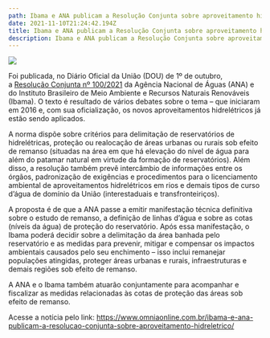 ```yaml
---
path: Ibama e ANA publicam a Resolução Conjunta sobre aproveitamento hidrelétrico
date: 2021-11-10T21:24:42.194Z
title: Ibama e ANA publicam a Resolução Conjunta sobre aproveitamento hidrelétrico
description: Ibama e ANA publicam a Resolução Conjunta sobre aproveitamento hidrelétrico
---
```

<!--StartFragment-->

![](https://www.omniaonline.com.br/wp-content/uploads/2021/11/Site-3-1.png)

Foi publicada, no Diário Oficial da União (DOU) de 1º de outubro, a [Resolução Conjunta nº 100/2021](https://www.in.gov.br/en/web/dou/-/resolucao-conjunta-ana-ibama-n-100-de-27-de-setembro-de-2021-349565436) da Agência Nacional de Águas (ANA) e do Instituto Brasileiro de Meio Ambiente e Recursos Naturais Renováveis (Ibama). O texto é resultado de vários debates sobre o tema – que iniciaram em 2016 e, com sua oficialização, os novos aproveitamentos hidrelétricos já estão sendo aplicados.

A norma dispõe sobre critérios para delimitação de reservatórios de hidrelétricas, proteção ou realocação de áreas urbanas ou rurais sob efeito de remanso (situadas na área em que há elevação do nível de água para além do patamar natural em virtude da formação de reservatórios). Além disso, a resolução também prevê intercâmbio de informações entre os órgãos, padronização de exigências e procedimentos para o licenciamento ambiental de aproveitamentos hidrelétricos em rios e demais tipos de curso d’água de domínio da União (interestaduais e transfronteiriços).

A proposta é de que a ANA passe a emitir manifestação técnica definitiva sobre o estudo de remanso, a definição de linhas d’água e sobre as cotas (níveis da água) de proteção do reservatório. Após essa manifestação, o Ibama poderá decidir sobre a delimitação da área banhada pelo reservatório e as medidas para prevenir, mitigar e compensar os impactos ambientais causados pelo seu enchimento – isso inclui remanejar populações atingidas, proteger áreas urbanas e rurais, infraestruturas e demais regiões sob efeito de remanso.

A ANA e o Ibama também atuarão conjuntamente para acompanhar e fiscalizar as medidas relacionadas às cotas de proteção das áreas sob efeito de remanso.

Acesse a notícia pelo link: https://www.omniaonline.com.br/ibama-e-ana-publicam-a-resolucao-conjunta-sobre-aproveitamento-hidreletrico/

<!--EndFragment-->